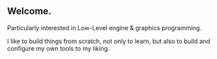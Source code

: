 ## Welcome.

Particularly interested in Low-Level engine & graphics programming.

I like to build things from scratch, not only to learn,
but also to build and configure my own tools to my liking.

